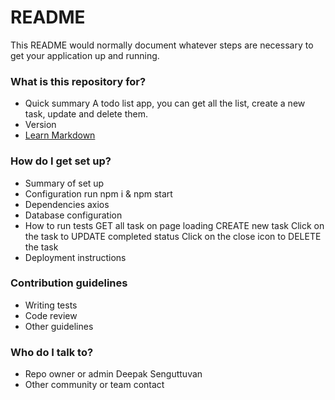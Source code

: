 # README #

This README would normally document whatever steps are necessary to get your application up and running.

### What is this repository for? ###

* Quick summary
    A todo list app, you can get all the list, create a new task, update and delete them.
* Version
* [Learn Markdown](https://bitbucket.org/tutorials/markdowndemo)

### How do I get set up? ###

* Summary of set up
* Configuration
    run npm i & npm start
* Dependencies
    axios
* Database configuration
* How to run tests
    GET all task on page loading
    CREATE new task
    Click on the task to UPDATE completed status
    Click on the close icon to DELETE the task
* Deployment instructions

### Contribution guidelines ###

* Writing tests
* Code review
* Other guidelines

### Who do I talk to? ###

* Repo owner or admin
    Deepak Senguttuvan
* Other community or team contact